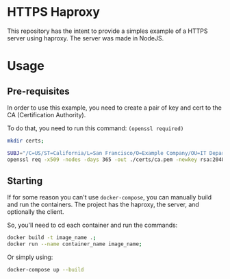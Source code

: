 # HTTPS Haproxy
This repository has the intent to provide a simples example of a HTTPS server using haproxy.
The server was made in NodeJS.

# Usage
## Pre-requisites
In order to use this example, you need to create a pair of key and cert to the CA (Certification Authority).

To do that, you need to run this command: `(openssl required)`
```sh
mkdir certs;

SUBJ="/C=US/ST=California/L=San Francisco/O=Example Company/OU=IT Department/CN=test-haproxy"
openssl req -x509 -nodes -days 365 -out ./certs/ca.pem -newkey rsa:2048 -keyout ./certs/ca.pem.key -subj "$SUBJ"
```

## Starting
If for some reason you can't use `docker-compose`, you can manually build and run the containers.
The project has the haproxy, the server, and optionally the client.

So, you'll need to cd each container and run the commands:
```sh
docker build -t image_name .;
docker run --name container_name image_name;
```

Or simply using:
```sh
docker-compose up --build
```
